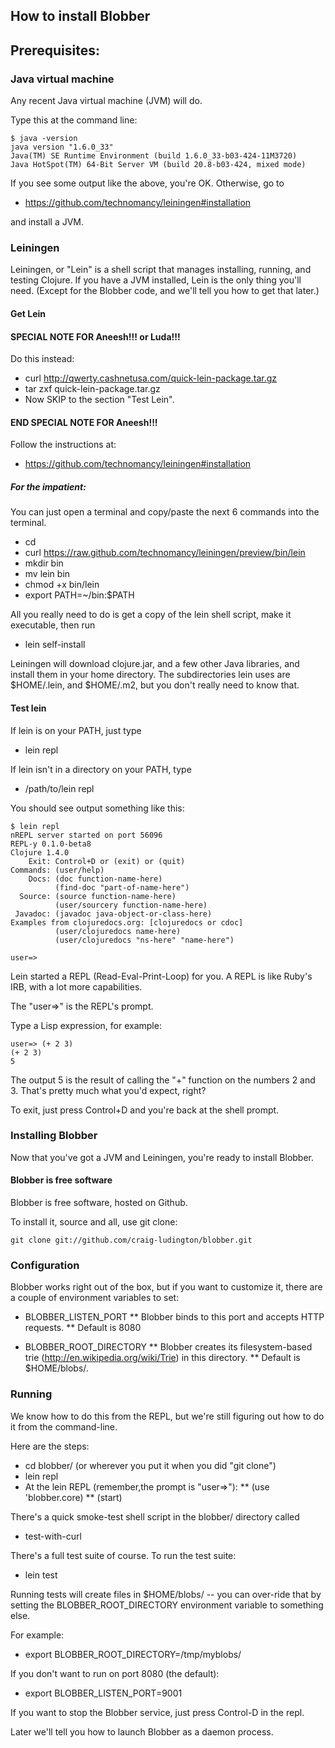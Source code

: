 
## How to install Blobber

## Prerequisites:

### Java virtual machine

Any recent Java virtual machine (JVM) will do.

Type this at the command line:

    $ java -version
    java version "1.6.0_33"
    Java(TM) SE Runtime Environment (build 1.6.0_33-b03-424-11M3720)
    Java HotSpot(TM) 64-Bit Server VM (build 20.8-b03-424, mixed mode)

If you see some output like the above, you're OK.
Otherwise, go to 

* https://github.com/technomancy/leiningen#installation

and install a JVM.

### Leiningen

Leiningen, or "Lein" is a shell script that manages installing, running, and testing Clojure.
If you have a JVM installed, Lein is the only thing you'll need.
(Except for the Blobber code, and we'll tell you how to get that later.)
 
#### Get Lein

#### SPECIAL NOTE FOR Aneesh!!! or Luda!!!
Do this instead:
* curl http://qwerty.cashnetusa.com/quick-lein-package.tar.gz
* tar zxf quick-lein-package.tar.gz
* Now SKIP to the section "Test Lein".  
#### END SPECIAL NOTE FOR Aneesh!!!

Follow the instructions at:
* https://github.com/technomancy/leiningen#installation

##### For the impatient:
You can just open a terminal and copy/paste the next 6 commands into the terminal.
* cd
* curl https://raw.github.com/technomancy/leiningen/preview/bin/lein
* mkdir bin
* mv lein bin
* chmod +x bin/lein
* export PATH=~/bin:$PATH

All you really need to do is get a copy of the lein shell script, make it executable,
then run

* lein self-install

Leiningen will download clojure.jar, and a few other Java libraries, and install them
in your home directory.  The subdirectories lein uses are $HOME/.lein, and $HOME/.m2,
but you don't really need to know that.

#### Test lein

If lein is on your PATH, just type

* lein repl

If lein isn't in a directory on your PATH, type

* /path/to/lein repl

You should see output something like this:

    $ lein repl
    nREPL server started on port 56096
    REPL-y 0.1.0-beta8
    Clojure 1.4.0
        Exit: Control+D or (exit) or (quit)
    Commands: (user/help)
        Docs: (doc function-name-here)
              (find-doc "part-of-name-here")
      Source: (source function-name-here)
              (user/sourcery function-name-here)
     Javadoc: (javadoc java-object-or-class-here)
    Examples from clojuredocs.org: [clojuredocs or cdoc]
              (user/clojuredocs name-here)
              (user/clojuredocs "ns-here" "name-here")
    
    user=> 

Lein started a REPL (Read-Eval-Print-Loop) for you.  A REPL is like Ruby's IRB, 
with a lot more capabilities.

The "user=>" is the REPL's prompt.

Type a Lisp expression, for example:

    user=> (+ 2 3)
    (+ 2 3)
    5

The output 5 is the result of calling the "+" function on the numbers 2 and 3.
That's pretty much what you'd expect, right?

To exit, just press Control+D and you're back at the shell prompt.


### Installing Blobber

Now that you've got a JVM and Leiningen, you're ready to install Blobber.

#### Blobber is free software

Blobber is free software, hosted on Github.

To install it, source and all, use git clone:

    git clone git://github.com/craig-ludington/blobber.git

### Configuration

Blobber works right out of the box, but if you want to customize it, there are a couple of 
environment variables to set:

* BLOBBER_LISTEN_PORT
** Blobber binds to this port and accepts HTTP requests.
** Default is 8080

* BLOBBER_ROOT_DIRECTORY
** Blobber creates its filesystem-based trie (http://en.wikipedia.org/wiki/Trie) in this directory.
** Default is $HOME/blobs/.

### Running

We know how to do this from the REPL, but we're still figuring out how to do it from the command-line.

Here are the steps:

* cd blobber/ (or wherever you put it when you did "git clone")
* lein repl
* At the lein REPL (remember,the prompt is "user=>"):
** (use 'blobber.core)
** (start)

There's a quick smoke-test shell script in the blobber/ directory called 
* test-with-curl

There's a full test suite of course.  To run the test suite:
* lein test

Running tests will create files in $HOME/blobs/ -- you can over-ride that by 
setting the BLOBBER_ROOT_DIRECTORY environment variable to something else.

For example:

* export BLOBBER_ROOT_DIRECTORY=/tmp/myblobs/

If you don't want to run on port 8080 (the default):

* export BLOBBER_LISTEN_PORT=9001

If you want to stop the Blobber service, just press Control-D in the repl.

Later we'll tell you how to launch Blobber as a daemon process.
